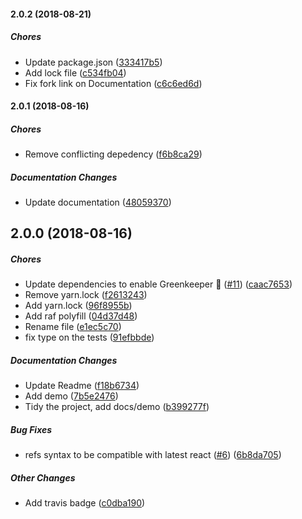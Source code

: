 #### 2.0.2 (2018-08-21)

##### Chores

*  Update package.json ([333417b5](https://github.com/AvraamMavridis/react-intersection-visible/commit/333417b56d51218727a03aabd87ebbda439e95f5))
*  Add lock file ([c534fb04](https://github.com/AvraamMavridis/react-intersection-visible/commit/c534fb04140bd80747b15c9560e0f08e7d3c6d6a))
*  Fix fork link on Documentation ([c6c6ed6d](https://github.com/AvraamMavridis/react-intersection-visible/commit/c6c6ed6da19424c685fdbf04975957bfc437ea23))

#### 2.0.1 (2018-08-16)

##### Chores

*  Remove conflicting depedency ([f6b8ca29](https://github.com/AvraamMavridis/react-intersection-visible/commit/f6b8ca29252edbabe5b246cecffe26084c34027d))

##### Documentation Changes

*  Update documentation ([48059370](https://github.com/AvraamMavridis/react-intersection-visible/commit/48059370374135aafe26bf21b883da6e443373cb))

## 2.0.0 (2018-08-16)

##### Chores

*  Update dependencies to enable Greenkeeper 🌴 ([#11](https://github.com/AvraamMavridis/react-intersection-visible/pull/11)) ([caac7653](https://github.com/AvraamMavridis/react-intersection-visible/commit/caac765317cbc3245dc18225390d56e4d4fa1df1))
*  Remove yarn.lock ([f2613243](https://github.com/AvraamMavridis/react-intersection-visible/commit/f26132435ed5e9aaabc25b6360b490986ea6ecbb))
*  Add yarn.lock ([96f8955b](https://github.com/AvraamMavridis/react-intersection-visible/commit/96f8955b1b96a7ea9d84996b0c3489edf95a6792))
*  Add raf polyfill ([04d37d48](https://github.com/AvraamMavridis/react-intersection-visible/commit/04d37d48dcba13247f9aa5d1106334f2ad767c63))
*  Rename file ([e1ec5c70](https://github.com/AvraamMavridis/react-intersection-visible/commit/e1ec5c70a479904764414bcedb5b87dd425e4cbb))
*  fix type on the tests ([91efbbde](https://github.com/AvraamMavridis/react-intersection-visible/commit/91efbbdee20589c8333a67008b224f4535938352))

##### Documentation Changes

*  Update Readme ([f18b6734](https://github.com/AvraamMavridis/react-intersection-visible/commit/f18b67349ba14e1848b111a33581a7cf2e45787e))
*  Add demo ([7b5e2476](https://github.com/AvraamMavridis/react-intersection-visible/commit/7b5e2476a37ba1e21e388947fdcba765adff4081))
*  Tidy the project, add docs/demo ([b399277f](https://github.com/AvraamMavridis/react-intersection-visible/commit/b399277f8129fd957e36a61b2fb8dbb88e5b5fcd))

##### Bug Fixes

*  refs syntax to be compatible with latest react ([#6](https://github.com/AvraamMavridis/react-intersection-visible/pull/6)) ([6b8da705](https://github.com/AvraamMavridis/react-intersection-visible/commit/6b8da70598c7b6f20101e61064d4db53c1fcb113))

##### Other Changes

*  Add travis badge ([c0dba190](https://github.com/AvraamMavridis/react-intersection-visible/commit/c0dba190c345e67a31c709ba3c30288f942c725f))


